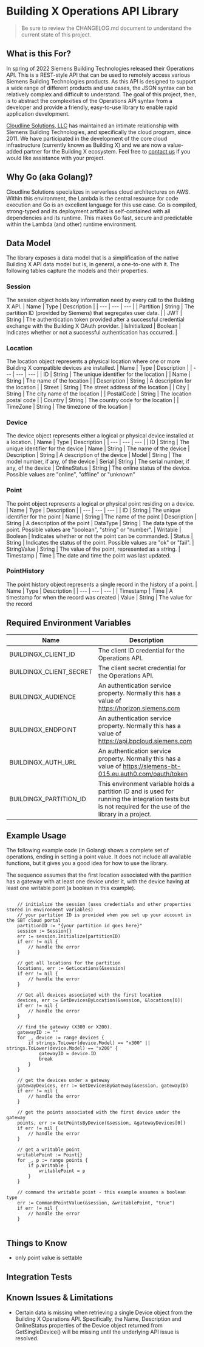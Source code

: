 # Building X Operations API Library

> Be sure to review the CHANGELOG.md document to understand the current state of this project.

## What is this For?
In spring of 2022 Siemens Building Technologies released their Operations API. This is a REST-style API that can be used to remotely access various Siemens Building Technologies products. As this API is designed to support a wide range of different products and use cases, the JSON syntax can be relatively complex and difficult to understand. The goal of this project, then, is to abstract the complexities of the Operations API syntax from a developer and provide a friendly, easy-to-use library to enable rapid application development.

[Cloudline Solutions, LLC](https://cloudline-solutions.com) has maintained an intimate relationship with Siemens Building Technologies, and specifically the cloud program, since 2011. We have participated in the development of the core cloud infrastructure (currently known as Building X) and we are now a value-added partner for the Building X ecosystem. Feel free to [contact us](mailto:info@cloudline-solutions.com) if you would like assistance with your project.

## Why Go (aka Golang)?
Cloudline Solutions specializes in serverless cloud architectures on AWS. Within this environment, the Lambda is the central resource for code execution and Go is an excellent language for this use case. Go is compiled, strong-typed and its deployment artifact is self-contained with all dependencies and its runtime. This makes Go fast, secure and predictable within the Lambda (and other) runtime environment. 

## Data Model
The library exposes a data model that is a simplification of the native Building X API data model but is, in general, a one-to-one with it. The following tables capture the models and their properties.

### Session
The session object holds key information need by every call to the Building X API.
| Name  | Type | Description |
| ---   | ---   | --- |
| Partition | String | The partition ID (provided by Siemens) that segregates user data. |
| JWT | String | The authentication token provided after a successful credential exchange with the Building X OAuth provider.
| IsInitialized | Boolean | Indicates whether or not a successful authentication has occurred. |

### Location
The location object represents a physical location where one or more Building X compatible devices are installed.
| Name  | Type | Description |
| ---   | ---   | --- |
| ID | String | The unique identifier for the location |
| Name | String | The name of the location |
| Description | String | A description for the location |
| Street | String | The street address of the location |
| City | String | The city name of the location |
| PostalCode | String | The location postal code |
| Country | String | The country code for the location |
| TimeZone | String | The timezone of the location |

### Device
The device object represents either a logical or physical device installed at a location.
| Name  | Type | Description |
| ---   | ---   | --- |
| ID | String | The unique identifier for the device
| Name | String | The name of the device
| Description | String | A description of the device
| Model | String | The model number, if any, of the device
| Serial | String | The serial number, if any, of the device
| OnlineStatus | String | The online status of the device. Possible values are "online", "offline" or "unknown"

### Point
The point object represents a logical or physical point residing on a device.
| Name  | Type | Description |
| ---   | ---   | --- |
| ID | String | The unique identifier for the point
| Name | String | The name of the point
| Description | String | A description of the point
| DataType | String | The data type of the point. Possible values are "boolean", "string" or "number".
| Writable | Boolean | Indicates whether or not the point can be commanded.
| Status | String | Indicates the status of the point. Possible values are "ok" or "fail". 
| StringValue | String | The value of the point, represented as a string.
| Timestamp | Time | The date and time the point was last updated.


### PointHistory
The point history object represents a single record in the history of a point.
| Name  | Type | Description |
| ---   | ---   | --- |
| Timestamp | Time | A timestamp for when the record was created
| Value | String | The value for the record

## Required Environment Variables

| Name  | Description |
| ---   | --- |
| BUILDINGX_CLIENT_ID | The client ID credential for the Operations API.  |
| BUILDINGX_CLIENT_SECRET | The client secret credential for the Operations API. |
| BUILDINGX_AUDIENCE | An authentication service property. Normally this has a value of https://horizon.siemens.com |
| BUILDINGX_ENDPOINT | An authentication service property. Normally this has a value of https://api.bpcloud.siemens.com |
| BUILDINGX_AUTH_URL | An authentication service property. Normally this has a value of https://siemens-bt-015.eu.auth0.com/oauth/token |
| BUILDINGX_PARTITION_ID | This environment variable holds a partition ID and is used for running the integration tests but is not required for the use of the library in a project. |


## Example Usage
The following example code (in Golang) shows a complete set of operations, ending in setting a point value. It does not include all available functions, but it gives you a good idea for how to use the library.

The sequence assumes that the first location associated with the partition has a gateway with at least one device under it, with the device having at least one writable point (a boolean in this example).

```

    // initialize the session (uses credentials and other properties stored in environment variables)
    // your partition ID is provided when you set up your account in the SBT cloud portal
    partitionID := "{your partition id goes here}"
	session := Session{}
	err := session.Initialize(partitionID)
	if err != nil {
		// handle the error
	}

    // get all locations for the partition
    locations, err := GetLocations(&session)
	if err != nil {
		// handle the error
	}
    
    // Get all devices associated with the first location 
	devices, err := GetDevicesByLocation(&session, &locations[0])
	if err != nil {
		// handle the error
	}

    // find the gateway (X300 or X200).
	gatewayID := ""
	for _, device := range devices {
		if strings.ToLower(device.Model) == "x300" || strings.ToLower(device.Model) == "x200" {
			gatewayID = device.ID
			break
		}
	}

    // get the devices under a gateway
	gatewayDevices, err := GetDevicesByGateway(&session, gatewayID)
	if err != nil {
		// handle the error
	}

    // get the points associated with the first device under the gateway
	points, err := GetPointsByDevice(&session, &gatewayDevices[0])
	if err != nil {
		// handle the error
	}

    // get a writable point
	writablePoint := Point{}
	for _, p := range points {
		if p.Writable {
			writablePoint = p
		}
	}

    // command the writable point - this example assumes a boolean type
    err := CommandPointValue(&session, &writablePoint, "true")
	if err != nil {
		// handle the error
	}


```

## Things to Know
- only point value is settable

## Integration Tests


## Known Issues & Limitations

- Certain data is missing when retrieving a single Device object from the Building X Operations API. Specifically, the Name, Description and OnlineStatus properties of the Device object returned from GetSingleDevice() will be missing until the underlying API issue is resolved.